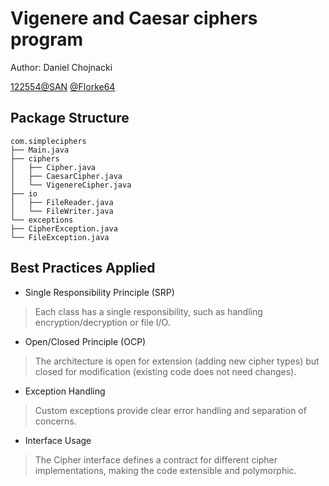 # Vigenere and Caesar ciphers program

Author: Daniel Chojnacki

[122554@SAN](mailto:122554@student.san.edu.pl)
[@Florke64](https://mastodon.social/@Florke64)

## Package Structure

```
com.simpleciphers
├── Main.java
├── ciphers
│   ├── Cipher.java
│   ├── CaesarCipher.java
│   └── VigenereCipher.java
├── io
│   ├── FileReader.java
│   └── FileWriter.java
└── exceptions
├── CipherException.java
└── FileException.java
```

## Best Practices Applied

- Single Responsibility Principle (SRP)

> Each class has a single responsibility, such as handling encryption/decryption or file I/O.

-  Open/Closed Principle (OCP)

> The architecture is open for extension (adding new cipher types) but closed for modification (existing code does not need changes).

- Exception Handling

> Custom exceptions provide clear error handling and separation of concerns.

- Interface Usage

> The Cipher interface defines a contract for different cipher implementations, making the code extensible and polymorphic.